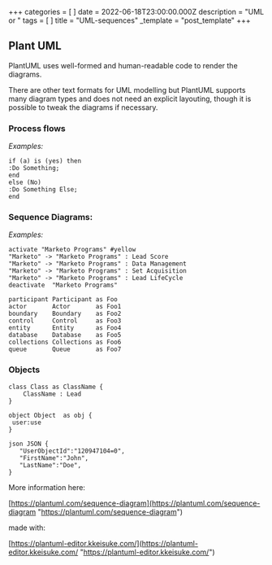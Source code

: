+++
categories = [ ]
date = 2022-06-18T23:00:00.000Z
description = "UML or "
tags = [ ]
title = "UML-sequences"
_template = "post_template"
+++

## Plant UML

PlantUML uses well-formed and human-readable code to render the diagrams.

There are other text formats for UML modelling but PlantUML supports many diagram types and does not need an explicit layouting, though it is possible to tweak the diagrams if necessary.

### Process flows

_Examples:_

    if (a) is (yes) then 
    :Do Something;
    end
    else (No)
    :Do Something Else;
    end

### Sequence Diagrams:

_Examples:_

    activate "Marketo Programs" #yellow
    "Marketo" -> "Marketo Programs" : Lead Score
    "Marketo" -> "Marketo Programs" : Data Management
    "Marketo" -> "Marketo Programs" : Set Acquisition
    "Marketo" -> "Marketo Programs" : Lead LifeCycle
    deactivate  "Marketo Programs" 

    participant Participant as Foo
    actor       Actor       as Foo1 
    boundary    Boundary    as Foo2
    control     Control     as Foo3
    entity      Entity      as Foo4
    database    Database    as Foo5
    collections Collections as Foo6
    queue       Queue       as Foo7

### Objects

    class Class as ClassName {
        ClassName : Lead
    }

    object Object  as obj {
     user:use
    }

    json JSON {
       "UserObjectId":"120947104=0",
       "FirstName":"John",
       "LastName":"Doe",
    }

More information here:

[https://plantuml.com/sequence-diagram](https://plantuml.com/sequence-diagram "https://plantuml.com/sequence-diagram")

made with:

[https://plantuml-editor.kkeisuke.com/](https://plantuml-editor.kkeisuke.com/ "https://plantuml-editor.kkeisuke.com/")
